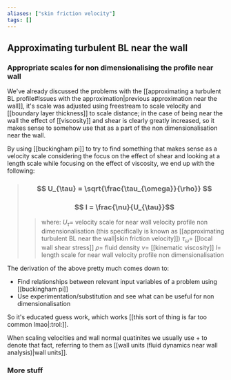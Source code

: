 ```yaml
---
aliases: ["skin friction velocity"]
tags: []
---
```


## Approximating turbulent BL near the wall

### Appropriate scales for non dimensionalising the profile near wall

We've already discussed the problems with the [[approximating a turbulent BL profile#Issues with the approximation|previous approximation near the wall]], it's scale was adjusted using freestream to scale velocity and [[boundary layer thickness]] to scale distance; in the case of being near the wall the effect of [[viscosity]] and shear is clearly greatly increased, so it makes sense to somehow use that as a part of the non dimensionalisation near the wall.

By using [[buckingham pi]] to try to find something that makes sense as a velocity scale considering the focus on the effect of shear and looking at a length scale while focusing on the effect of viscosity, we end up with the following:

> ### $$ U_{\tau} = \sqrt{\frac{\tau_{\omega}}{\rho}} $$ 
> ### $$ l = \frac{\nu}{U_{\tau}}$$ 
>> where:
>> $U_{\tau}=$ velocity scale for near wall velocity profile non dimensionalisation (this specifically is known as [[approximating turbulent BL near the wall|skin friction velocity]])
>> $\tau_{\omega}=$ [[local wall shear stress]]
>> $\rho=$ fluid density
>> $\nu=$ [[kinematic viscosity]]
>> $l=$ length scale for near wall velocity profile non dimensionalisation

The derivation of the above pretty much comes down to:
- Find relationships between relevant input variables of a problem using [[buckingham pi]]
- Use experimentation/substitution and see what can be useful for non dimensionalisation

So it's educated guess work, which works [[this sort of thing is far too common lmao|:trol:]].

When scaling velocities and wall normal quatinites we usually use $+$ to denote that fact, referring to them as [[wall units (fluid dynamics near wall analysis)|wall units]].

### More stuff


